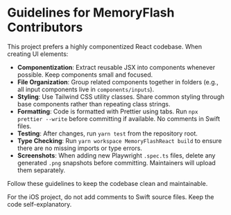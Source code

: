 # Guidelines for MemoryFlash Contributors

This project prefers a highly componentized React codebase. When creating UI elements:

-   **Componentization**: Extract reusable JSX into components whenever possible. Keep components small and focused.
-   **File Organization**: Group related components together in folders (e.g., all input components live in `components/inputs`).
-   **Styling**: Use Tailwind CSS utility classes. Share common styling through base components rather than repeating class strings.
-   **Formatting**: Code is formatted with Prettier using tabs. Run `npx prettier --write` before committing if available. No comments in Swift files.
-   **Testing**: After changes, run `yarn test` from the repository root.
-   **Type Checking**: Run `yarn workspace MemoryFlashReact build` to ensure there are no missing imports or type errors.
-   **Screenshots**: When adding new Playwright `.spec.ts` files, delete any generated `.png` snapshots before committing. Maintainers will upload them separately.

Follow these guidelines to keep the codebase clean and maintainable.

For the iOS project, do not add comments to Swift source files. Keep the code
self-explanatory.
